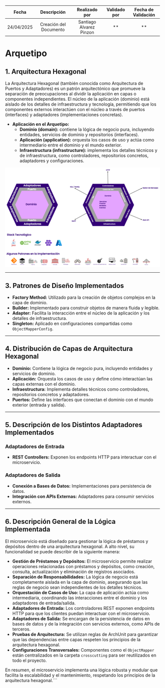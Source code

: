 | Fecha | Descripción | Realizado por | Validado por | Fecha de Validación |
|:-:|:-:|:-:|:-:|:-:|
| 24/04/2025 | Creación del Documento | Santiago Alvarez Pinzon |**|**|

# Arquetipo

## 1. Arquitectura Hexagonal

La Arquitectura Hexagonal (también conocida como Arquitectura de Puertos y Adaptadores) es un patrón arquitectónico que promueve la separación de preocupaciones al dividir la aplicación en capas o componentes independientes. El núcleo de la aplicación (dominio) está aislado de los detalles de infraestructura y tecnología, permitiendo que los componentes externos interactúen con el núcleo a través de puertos (interfaces) y adaptadores (implementaciones concretas).

* **Aplicación en el Arquetipo:**
    * **Dominio (domain):** contiene la lógica de negocio pura, incluyendo entidades, servicios de dominio y repositorios (interfaces).
    * **Aplicación (application):** orquesta los casos de uso y actúa como intermediario entre el dominio y el mundo exterior.
    * **Infraestructura (infrastructure):** implementa los detalles técnicos y de infraestructura, como controladores, repositorios concretos, adaptadores y configuraciones.

![ArquitecturaHexagonal](./imagenes/ArquitecturaHexagonal.png)

---

## 3. Patrones de Diseño Implementados

- **Factory Method:** Utilizado para la creación de objetos complejos en la capa de dominio.
- **Builder:** Implementado para construir objetos de manera fluida y legible.
- **Adapter:** Facilita la interacción entre el núcleo de la aplicación y los detalles de infraestructura.
- **Singleton:** Aplicado en configuraciones compartidas como `ObjectMapperConfig`.

---

## 4. Distribución de Capas de Arquitectura Hexagonal

- **Dominio:** Contiene la lógica de negocio pura, incluyendo entidades y servicios de dominio.
- **Aplicación:** Orquesta los casos de uso y define cómo interactúan las capas externas con el dominio.
- **Infraestructura:** Implementa detalles técnicos como controladores, repositorios concretos y adaptadores.
- **Puertos:** Define las interfaces que conectan el dominio con el mundo exterior (entrada y salida).

---

## 5. Descripción de los Distintos Adaptadores Implementados

### Adaptadores de Entrada
- **REST Controllers:** Exponen los endpoints HTTP para interactuar con el microservicio.

### Adaptadores de Salida
- **Conexión a Bases de Datos:** Implementaciones para persistencia de datos.
- **Integración con APIs Externas:** Adaptadores para consumir servicios externos.

---

## 6. Descripción General de la Lógica Implementada

El microservicio está diseñado para gestionar la lógica de préstamos y depósitos dentro de una arquitectura hexagonal. A alto nivel, su funcionalidad se puede describir de la siguiente manera:

- **Gestión de Préstamos y Depósitos:** El microservicio permite realizar operaciones relacionadas con préstamos y depósitos, como creación, consulta, actualización y eliminación de registros asociados.
- **Separación de Responsabilidades:** La lógica de negocio está completamente aislada en la capa de dominio, asegurando que las reglas de negocio sean independientes de los detalles técnicos.
- **Orquestación de Casos de Uso:** La capa de aplicación actúa como intermediaria, coordinando las interacciones entre el dominio y los adaptadores de entrada/salida.
- **Adaptadores de Entrada:** Los controladores REST exponen endpoints HTTP para que los clientes puedan interactuar con el microservicio.
- **Adaptadores de Salida:** Se encargan de la persistencia de datos en bases de datos y de la integración con servicios externos, como APIs de terceros.
- **Pruebas de Arquitectura:** Se utilizan reglas de ArchUnit para garantizar que las dependencias entre capas respeten los principios de la arquitectura hexagonal.
- **Configuraciones Transversales:** Componentes como el `ObjectMapper` están centralizados en la carpeta `crosscutting` para ser reutilizados en todo el proyecto.

En resumen, el microservicio implementa una lógica robusta y modular que facilita la escalabilidad y el mantenimiento, respetando los principios de la arquitectura hexagonal.```
